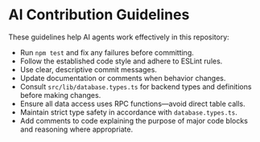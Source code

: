 # AI Contribution Guidelines

These guidelines help AI agents work effectively in this repository:

- Run `npm test` and fix any failures before committing.
- Follow the established code style and adhere to ESLint rules.
- Use clear, descriptive commit messages.
- Update documentation or comments when behavior changes.
- Consult `src/lib/database.types.ts` for backend types and definitions before making changes.
- Ensure all data access uses RPC functions—avoid direct table calls.
- Maintain strict type safety in accordance with `database.types.ts`.
- Add comments to code explaining the purpose of major code blocks and reasoning where appropriate.
